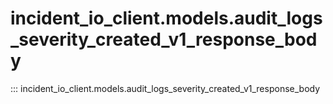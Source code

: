 # incident_io_client.models.audit_logs_severity_created_v1_response_body

::: incident_io_client.models.audit_logs_severity_created_v1_response_body
